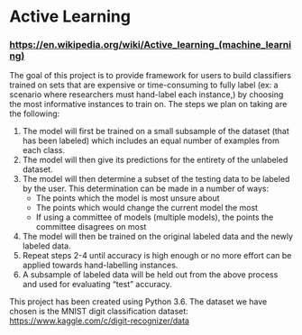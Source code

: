 # Active Learning
### https://en.wikipedia.org/wiki/Active_learning_(machine_learning)

The goal of this project is to provide framework for users to build classifiers trained on sets that are expensive or time-consuming to fully label (ex: a scenario where researchers must hand-label each instance,) by choosing the most informative instances to train on. The steps we plan on taking are the following:
  1. The model will first be trained on a small subsample of the dataset (that has been labeled) which includes an equal number of examples from each class. 
  2. The model will then give its predictions for the entirety of the unlabeled dataset. 
  3. The model will then determine a subset of the testing data to be labeled by the user. This determination can be made in a number of ways:
      - The points which the model is most unsure about
      - The points which would change the current model the most
      - If using a committee of models (multiple models), the points the committee disagrees on most
  4. The model will then be trained on the original labeled data and the newly labeled data.
  5. Repeat steps 2-4 until accuracy is high enough or no more effort can be applied towards hand-labelling instances.
  6. A subsample of labeled data will be held out from the above process and used for evaluating “test” accuracy.

This project has been created using Python 3.6.
The dataset we have chosen is the MNIST digit classification dataset: https://www.kaggle.com/c/digit-recognizer/data
